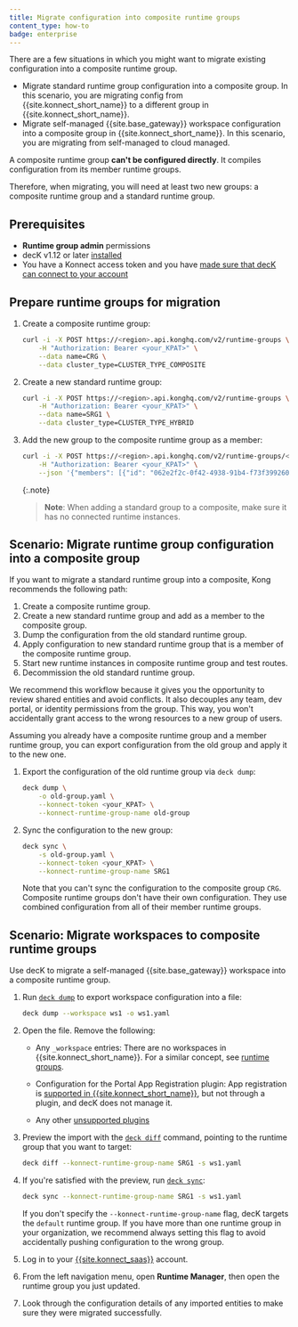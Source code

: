 ```yaml
---
title: Migrate configuration into composite runtime groups
content_type: how-to
badge: enterprise
---
```


There are a few situations in which you might want to migrate existing configuration into a composite runtime group.

* Migrate standard runtime group configuration into a composite group. In this scenario, you are migrating config from {{site.konnect_short_name}} to a different group in {{site.konnect_short_name}}.
* Migrate self-managed {{site.base_gateway}} workspace configuration into a composite group in {{site.konnect_short_name}}. In this scenario, you are migrating from self-managed to cloud managed.

A composite runtime group **can't be configured directly**. It compiles configuration from its member runtime groups.

Therefore, when migrating, you will need at least two new groups: a composite runtime group and a standard runtime group.

## Prerequisites

* **Runtime group admin** permissions
* decK v1.12 or later [installed](/deck/latest/installation/)
* You have a Konnect access token and you have [made sure that decK can connect to your account](/konnect/runtime-manager/declarative-config/)

## Prepare runtime groups for migration

1. Create a composite runtime group:

    ```sh
    curl -i -X POST https://<region>.api.konghq.com/v2/runtime-groups \
        -H "Authorization: Bearer <your_KPAT>" \
        --data name=CRG \
        --data cluster_type=CLUSTER_TYPE_COMPOSITE
    ```

1. Create a new standard runtime group:

    ```sh
    curl -i -X POST https://<region>.api.konghq.com/v2/runtime-groups \
        -H "Authorization: Bearer <your_KPAT>" \
        --data name=SRG1 \
        --data cluster_type=CLUSTER_TYPE_HYBRID
    ```

1. Add the new group to the composite runtime group as a member:

    ```sh
    curl -i -X POST https://<region>.api.konghq.com/v2/runtime-groups/<composite-group-ID>/composite-memberships/add \
        -H "Authorization: Bearer <your_KPAT>" \
        --json '{"members": [{"id": "062e2f2c-0f42-4938-91b4-f73f399260f5"}]}'
    ```

    {:.note}
    > **Note**: When adding a standard group to a composite, make sure it has no connected 
    runtime instances.

## Scenario: Migrate runtime group configuration into a composite group

If you want to migrate a standard runtime group into a composite, Kong recommends the following path:

1. Create a composite runtime group.
1. Create a new standard runtime group and add as a member to the composite group.
1. Dump the configuration from the old standard runtime group.
1. Apply configuration to new standard runtime group that is a member of the composite runtime group.
1. Start new runtime instances in composite runtime group and test routes.
1. Decommission the old standard runtime group.

We recommend this workflow because it gives you the opportunity to review shared entities and avoid conflicts. 
It also decouples any team, dev portal, or identity permissions from the group. This way, you won't accidentally 
grant access to the wrong resources to a new group of users.

Assuming you already have a composite runtime group and a member runtime group, you can export configuration from the old group and apply it to the new one.

1. Export the configuration of the old runtime group via `deck dump`:

    ```sh
    deck dump \
        -o old-group.yaml \
        --konnect-token <your_KPAT> \
        --konnect-runtime-group-name old-group
    ```

1. Sync the configuration to the new group:

    ```sh
    deck sync \
        -s old-group.yaml \
        --konnect-token <your_KPAT> \
        --konnect-runtime-group-name SRG1
    ```

    Note that you can't sync the configuration to the composite group `CRG`. Composite runtime groups don't have their own configuration. They use combined configuration from all of their member runtime groups.


## Scenario: Migrate workspaces to composite runtime groups

Use decK to migrate a self-managed {{site.base_gateway}} workspace into a composite runtime group.

1. Run [`deck dump`](/deck/latest/reference/deck_dump/) to export workspace configuration into a file:

    ```sh
    deck dump --workspace ws1 -o ws1.yaml
    ```

1. Open the file. Remove the following:

    * Any `_workspace` entries: There are no workspaces in {{site.konnect_short_name}}. For a similar
    concept, see [runtime groups](/konnect/runtime-manager/runtime-groups/).

    * Configuration for the Portal App Registration plugin: App registration is
    [supported in {{site.konnect_short_name}}](/konnect/dev-portal/applications/application-overview/),
    but not through a plugin, and decK does not manage it.

    * Any other [unsupported plugins](/konnect/compatibility/#plugin-compatibility)

1. Preview the import with the [`deck diff`](/deck/latest/reference/deck_diff/)
command, pointing to the runtime group that you want to target:

    ```sh
    deck diff --konnect-runtime-group-name SRG1 -s ws1.yaml
    ```

1. If you're satisfied with the preview, run [`deck sync`](/deck/latest/reference/deck_sync/):

    ```sh
    deck sync --konnect-runtime-group-name SRG1 -s ws1.yaml
    ```

    If you don't specify the `--konnect-runtime-group-name` flag, decK targets the
    `default` runtime group. If you have more than one runtime group in your
    organization, we recommend always setting this flag to avoid accidentally
    pushing configuration to the wrong group.

1. Log in to your [{{site.konnect_saas}}](http://cloud.konghq.com/login) account.

1. From the left navigation menu, open **Runtime Manager**, then open the runtime group
you just updated.

1. Look through the configuration details of any imported entities to make sure
they were migrated successfully.